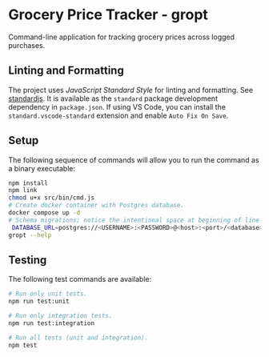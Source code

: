 # Grocery Price Tracker - gropt

Command-line application for tracking grocery prices across logged purchases.

## Linting and Formatting

The project uses *JavaScript Standard Style* for linting and formatting. See [standardjs](https://standardjs.com/). It is available as the `standard` package development dependency in `package.json`. If using VS Code, you can install the `standard.vscode-standard` extension and enable `Auto Fix On Save`.

## Setup

The following sequence of commands will allow you to run the command as a binary executable:

```bash
npm install
npm link
chmod u+x src/bin/cmd.js
# Create docker container with Postgres database.
docker compose up -d
# Schema migrations; notice the intentional space at beginning of line to prevent recording command in shell history.
 DATABASE_URL=postgres://<USERNAME>:<PASSWORD>@<host>:<port>/<database> npm run migrate up
gropt --help
```

## Testing

The following test commands are available:

```bash
# Run only unit tests.
npm run test:unit

# Run only integration tests.
npm run test:integration

# Run all tests (unit and integration).
npm test
```